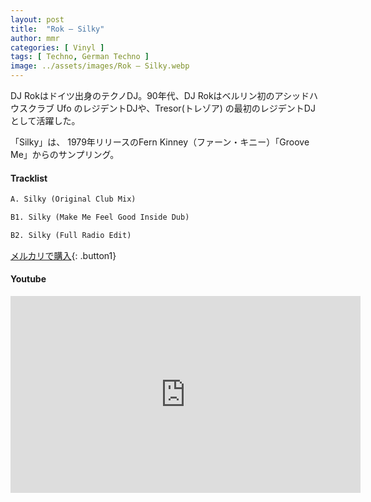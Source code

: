 ```yaml
---
layout: post
title:  "Rok – Silky"
author: mmr
categories: [ Vinyl ]
tags: [ Techno, German Techno ]
image: ../assets/images/Rok – Silky.webp
---
```


DJ Rokはドイツ出身のテクノDJ。90年代、DJ Rokはベルリン初のアシッドハウスクラブ Ufo のレジデントDJや、Tresor(トレゾア) の最初のレジデントDJ として活躍した。

「Silky」は、 1979年リリースのFern Kinney（ファーン・キニー）「Groove Me」からのサンプリング。

#### Tracklist
```md
A. Silky (Original Club Mix)

B1. Silky (Make Me Feel Good Inside Dub)

B2. Silky (Full Radio Edit)
```

[メルカリで購入](https://jp.mercari.com/item/m70068595621?afid=6142608987){: .button1}

#### Youtube
<iframe width="560" height="315" src="https://www.youtube.com/embed/GCfvx-Q_Jk0?si=Sf1a4w57cSXa9RYY" title="YouTube video player" frameborder="0" allow="accelerometer; autoplay; clipboard-write; encrypted-media; gyroscope; picture-in-picture; web-share" referrerpolicy="strict-origin-when-cross-origin" allowfullscreen></iframe>